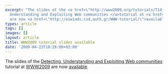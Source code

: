```yaml
---
excerpt: "The slides of the <a href=\"http://www2009.org/tutorials/T14-A.html\">Detecting,
  Understanding and Exploiting Web communities </a>tutorial at <a href=\"http://www2009.org/\">WWW2009</a>
  are now <a href=\"http://oswinds.csd.auth.gr/WWW-tutorial/\">available</a>.\r\n"
types: article
tags: []
images: []
layout: article
title: WWW2009 tutorial slides available
date: '2009-04-23T10:28:00+03:00'
---
```

The slides of the <a href="http://www2009.org/tutorials/T14-A.html">Detecting, Understanding and Exploiting Web communities </a>tutorial at <a href="http://www2009.org/">WWW2009</a> are now <a href="http://oswinds.csd.auth.gr/WWW-tutorial/">available</a>.
